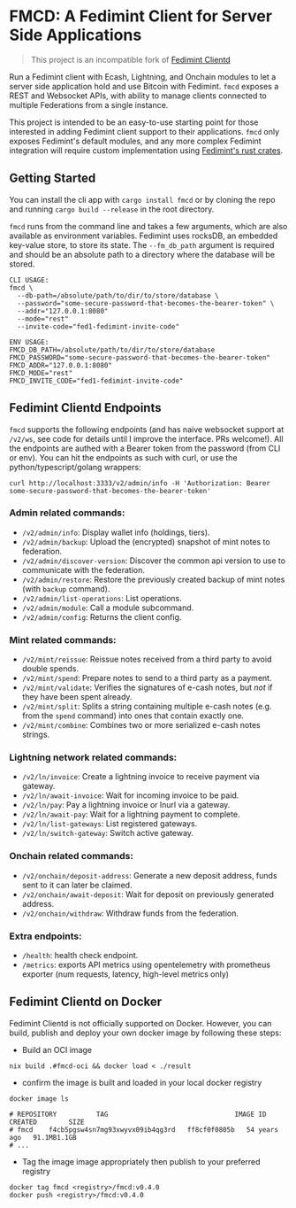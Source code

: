 # FMCD: A Fedimint Client for Server Side Applications

> This project is an incompatible fork of [Fedimint Clientd](https://github.com/fedimint/fedimint-clientd)

Run a Fedimint client with Ecash, Lightning, and Onchain modules to let a server side application hold and use Bitcoin with Fedimint. `fmcd` exposes a REST and Websocket APIs, with ability to manage clients connected to multiple Federations from a single instance.

This project is intended to be an easy-to-use starting point for those interested in adding Fedimint client support to their applications. `fmcd` only exposes Fedimint's default modules, and any more complex Fedimint integration will require custom implementation using [Fedimint's rust crates](https://github.com/fedimint/fedimint).

## Getting Started

You can install the cli app with `cargo install fmcd` or by cloning the repo and running `cargo build --release` in the root directory.

`fmcd` runs from the command line and takes a few arguments, which are also available as environment variables. Fedimint uses rocksDB, an embedded key-value store, to store its state. The `--fm_db_path` argument is required and should be an absolute path to a directory where the database will be stored.

```
CLI USAGE:
fmcd \
  --db-path=/absolute/path/to/dir/to/store/database \
  --password="some-secure-password-that-becomes-the-bearer-token" \
  --addr="127.0.0.1:8080"
  --mode="rest"
  --invite-code="fed1-fedimint-invite-code"

ENV USAGE:
FMCD_DB_PATH=/absolute/path/to/dir/to/store/database
FMCD_PASSWORD="some-secure-password-that-becomes-the-bearer-token"
FMCD_ADDR="127.0.0.1:8080"
FMCD_MODE="rest"
FMCD_INVITE_CODE="fed1-fedimint-invite-code"
```

## Fedimint Clientd Endpoints

`fmcd` supports the following endpoints (and has naive websocket support at `/v2/ws`, see code for details until I improve the interface. PRs welcome!). All the endpoints are authed with a Bearer token from the password (from CLI or env). You can hit the endpoints as such with curl, or use the python/typescript/golang wrappers:

```
curl http://localhost:3333/v2/admin/info -H 'Authorization: Bearer some-secure-password-that-becomes-the-bearer-token'
```

### Admin related commands:

- `/v2/admin/info`: Display wallet info (holdings, tiers).
- `/v2/admin/backup`: Upload the (encrypted) snapshot of mint notes to federation.
- `/v2/admin/discover-version`: Discover the common api version to use to communicate with the federation.
- `/v2/admin/restore`: Restore the previously created backup of mint notes (with `backup` command).
- `/v2/admin/list-operations`: List operations.
- `/v2/admin/module`: Call a module subcommand.
- `/v2/admin/config`: Returns the client config.

### Mint related commands:

- `/v2/mint/reissue`: Reissue notes received from a third party to avoid double spends.
- `/v2/mint/spend`: Prepare notes to send to a third party as a payment.
- `/v2/mint/validate`: Verifies the signatures of e-cash notes, but _not_ if they have been spent already.
- `/v2/mint/split`: Splits a string containing multiple e-cash notes (e.g. from the `spend` command) into ones that contain exactly one.
- `/v2/mint/combine`: Combines two or more serialized e-cash notes strings.

### Lightning network related commands:

- `/v2/ln/invoice`: Create a lightning invoice to receive payment via gateway.
- `/v2/ln/await-invoice`: Wait for incoming invoice to be paid.
- `/v2/ln/pay`: Pay a lightning invoice or lnurl via a gateway.
- `/v2/ln/await-pay`: Wait for a lightning payment to complete.
- `/v2/ln/list-gateways`: List registered gateways.
- `/v2/ln/switch-gateway`: Switch active gateway.

### Onchain related commands:

- `/v2/onchain/deposit-address`: Generate a new deposit address, funds sent to it can later be claimed.
- `/v2/onchain/await-deposit`: Wait for deposit on previously generated address.
- `/v2/onchain/withdraw`: Withdraw funds from the federation.

### Extra endpoints:

- `/health`: health check endpoint.
- `/metrics`: exports API metrics using opentelemetry with prometheus exporter (num requests, latency, high-level metrics only)

## Fedimint Clientd on Docker

Fedimint Clientd is not officially supported on Docker. However, you can build, publish and deploy your own docker image by following these steps:

- Build an OCI image

```
nix build .#fmcd-oci && docker load < ./result
```

- confirm the image is built and loaded in your local docker registry

```
docker image ls

# REPOSITORY          TAG                                IMAGE ID       CREATED        SIZE
# fmcd    f4cb5pgsw4sn7mg93xwyvx09ib4qg3rd   ff8cf0f0805b   54 years ago   91.1MB1.1GB
# ...
```

- Tag the image image appropriately then publish to your preferred registry

```
docker tag fmcd <registry>/fmcd:v0.4.0
docker push <registry>/fmcd:v0.4.0
```

